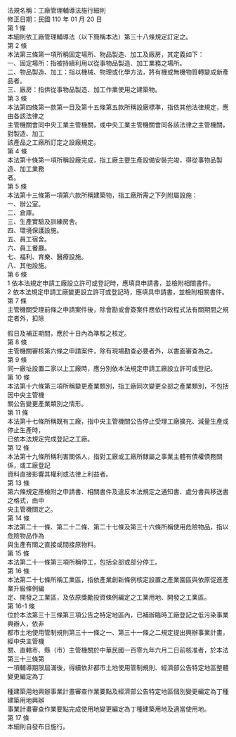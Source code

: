 法規名稱：工廠管理輔導法施行細則  
修正日期：民國 110 年 01 月 20 日  
第 1 條  
本細則依工廠管理輔導法（以下簡稱本法）第三十八條規定訂定之。  
第 2 條  
本法第三條第一項所稱固定場所、物品製造、加工及廠房，其定義如下：  
一、固定場所：指被持續利用以從事物品製造、加工業務之場所。  
二、物品製造、加工：指以機械、物理或化學方法，將有機或無機物質轉變成新產品者。  
三、廠房：指供從事物品製造、加工作業使用之建築物。  
第 3 條  
本法第四條第一款第一目及第十五條第五款所稱設廠標準，指依其他法律規定，應由各該法律之  
主管機關會同中央工業主管機關，或中央工業主管機關會同各該法律之主管機關，對製造、加工  
該產品之工廠所訂定之設廠規定。  
第 4 條  
本法第十條第一項所稱設廠完成，指工廠主要生產設備安裝完竣，得從事物品製造、加工業務  
者。  
第 5 條  
本法第十三條第一項第六款所稱建築物，指工廠所需之下列附屬設施：  
一、辦公室。  
二、倉庫。  
三、生產實驗及訓練房舍。  
四、環境保護設施。  
五、員工宿舍。  
六、員工餐廳。  
七、福利、育樂、醫療設施。  
八、其他設施。  
第 6 條  
1 依本法規定申請工廠設立許可或登記時，應填具申請書，並檢附相關書件。  
2 依本法規定申請工廠變更設立許可或登記時，應填具申請書，並檢附相關書件。  
第 7 條  
主管機關受理前條之申請案件後，除會勘或會簽案件應依行政程式法有關期間之規定者外，扣除  


假日及補正期間，應於十日內為準駁之核定。  
第 8 條  
主管機關審核第六條之申請案件，除有現場勘查必要者外，以書面審查為之。  
第 9 條  
同一廠址設置二家以上工廠時，應分別依本法規定申請工廠設立許可或登記。  
第 10 條  
本法第十六條第三項所稱變更產業類別，指工廠同次變更全部之產業類別，不包括因中央主管機  
關公告變更產業類別之情形。  
第 11 條  
本法第十七條所稱既有工廠，指中央主管機關公告停止受理工廠擴充、減量生產或停止生產時，  
已依本法規定完成登記之工廠。  
第 12 條  
本法第十九條所稱利害關係人，指對工廠或工廠所隸屬之事業主體有債權債務關係，或工廠登記  
資料直接影響其權利或法律上利益者。  
第 13 條  
第六條規定應檢附之申請書、相關書件及違反本法規定之通知書、處分書與移送書之格式，由中  
央主管機關定之。  
第 14 條  
本法第二十一條、第二十二條、第二十七條及第三十六條所稱使用危險物品，指以危險物品作為  
與生產有關之直接或間接原物料。  
第 15 條  
本法第二十一條第三項所稱停工，包括全部或部分停工。  
第 16 條  
本法第二十七條所稱工業區，指依產業創新條例核定設置之產業園區與依原促進產業升級條例編  
定、開發之工業區，及依原獎勵投資條例編定之工業用地、開發之工業區。  
第 16-1 條  
位於本法第三十三條第三項公告之特定地區內，已補辦臨時工廠登記之低污染事業興辦人，依非  
都市土地使用管制規則第三十一條之一、第三十一條之二規定提出興辦事業計畫，經中央主管機  
關、直轄市、縣（市）主管機關於中華民國一百零九年六月二日前核准者，於本法第三十三條第  
一項輔導期限屆滿後，得續依非都市土地使用管制規則、經濟部公告特定地區整體變更編定為丁  


種建築用地興辦事業計畫審查作業要點及經濟部公告特定地區個別變更編定為丁種建築用地興辦  
事業計畫審查作業要點完成使用地變更編定為丁種建築用地及適當使用地。  
第 17 條  
本細則自發布日施行。  


